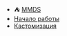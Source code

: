 * :tent: [ MMDS ](index.ru.md)
* [ Начало работы ](getting_started.ru.md)
* [ Кастомизация ](customization.ru.md)

